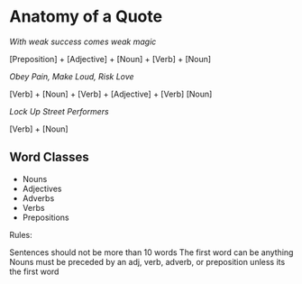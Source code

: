 # Anatomy of a Quote

*With weak success comes weak magic*

[Preposition] + [Adjective] + [Noun] + [Verb] + [Noun]

*Obey Pain, Make Loud, Risk Love*

[Verb] + [Noun] + [Verb] + [Adjective] + [Verb] [Noun]

*Lock Up Street Performers*

[Verb] + [Noun]

## Word Classes
- Nouns
- Adjectives
- Adverbs
- Verbs
- Prepositions

Rules: 

Sentences should not be more than 10 words
The first word can be anything
Nouns must be preceded by an adj, verb, adverb, or preposition unless its the first word





